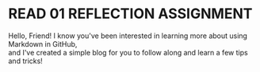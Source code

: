 
# READ 01 REFLECTION ASSIGNMENT

Hello, Friend! I know you've been interested in learning more about using Markdown in GitHub,
<br> and I've created a simple blog for you to follow along and learn a few tips and tricks! <br>
